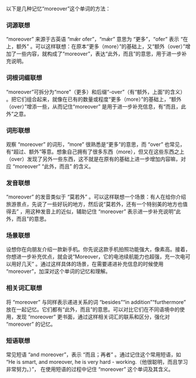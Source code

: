 以下是几种记忆“moreover”这个单词的方法：

### 词源联想
“moreover” 来源于古英语 “mǣr ofer”，“mǣr” 意思为 “更多”，“ofer” 表示 “在上，额外”  。可以这样联想：在原本“更多（more）”的基础上，又“额外（over）”增加了一些内容，就构成了“moreover”，表达“此外，而且”的意思，用于进一步补充说明。 

### 词根词缀联想 
“moreover”可拆分为“more”（更多）和后缀“-over”（有“额外，上面”的含义） 。把它们组合起来，就像在已有的数量或程度“更多（more）”的基础上，“额外（over）”增添一些，从而记住“moreover” 是用于进一步补充信息，有“而且，此外”之意。

### 词形联想 
观察 “moreover” 的词形，“more” 很熟悉是“更多”的意思，而 “over” 也常见，有“超过、额外”等意。想象自己拥有了很多东西（more），但又在这些东西之上（over）发现了另外一些东西，这不就是在原有的基础上进一步增加内容嘛，对应 “moreover” “此外，而且” 的含义。 

### 发音联想 
“moreover” 的发音类似于 “莫若外” 。可以这样联想一个场景：有人在给你介绍旅游景点，先说了一些好玩的地方，然后说“莫若外，还有一个特别美的地方也值得去” ，用这种发音上的近似，辅助记住 “moreover” 表示进一步补充说明“此外，而且”的意思。 

### 场景联想 
设想你在向朋友介绍一款新手机。你先说这款手机拍照功能强大，像素高。接着，你想进一步补充优点，就会说“Moreover，它的电池续航能力也超强，充一次电可以用好几天” 。通过这样具体的场景，在需要递进补充信息的时候使用 “moreover”，加深对这个单词的记忆和理解。 

### 相关词汇联想 
将 “moreover” 与同样表示递进关系的词 “besides”“in addition”“furthermore” 放在一起记忆。它们都有“此外，而且”的意思。可以对比它们在不同语境中的使用，发现 “moreover” 更书面，通过这样相关词汇的联系和区分，强化对 “moreover” 的记忆。 

### 短语联想 
常见短语 “and moreover”，表示 “而且；再者” 。通过记住这个常用短语，如 “He is smart, and moreover, he is very hard - working.（他很聪明，而且学习非常努力。）”， 在使用短语的过程中记住 “moreover” 这个单词及其含义。 